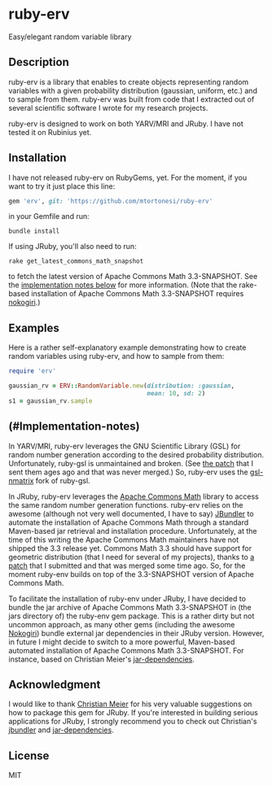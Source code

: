 # ruby-erv

Easy/elegant random variable library


## Description

ruby-erv is a library that enables to create objects representing random
variables with a given probability distribution (gaussian, uniform, etc.) and
to sample from them. ruby-erv was built from code that I extracted out of
several scientific software I wrote for my research projects.

ruby-erv is designed to work on both YARV/MRI and JRuby. I have not tested it
on Rubinius yet.


## Installation

I have not released ruby-erv on RubyGems, yet. For the moment, if you want to
try it just place this line:

```ruby
gem 'erv', git: 'https://github.com/mtortonesi/ruby-erv'
```

in your Gemfile and run:

    bundle install

If using JRuby, you'll also need to run:

    rake get_latest_commons_math_snapshot

to fetch the latest version of Apache Commons Math 3.3-SNAPSHOT. See the
[implementation notes below](#Implementation-notes) for more information. (Note
that the rake-based installation of Apache Commons Math 3.3-SNAPSHOT requires
[nokogiri](http://nokogiri.org/).)


## Examples

Here is a rather self-explanatory example demonstrating how to create random
variables using ruby-erv, and how to sample from them:

```ruby
require 'erv'

gaussian_rv = ERV::RandomVariable.new(distribution: :gaussian,
                                      mean: 10, sd: 2)
s1 = gaussian_rv.sample
```


## (#Implementation-notes)

In YARV/MRI, ruby-erv leverages the GNU Scientific Library (GSL) for random
number generation according to the desired probability distribution.
Unfortunately, ruby-gsl is unmaintained and broken. (See [the
patch](http://rubyforge.org/tracker/?func=detail&atid=1169&aid=29353&group_id=285)
that I sent them ages ago and that was never merged.) So, ruby-erv uses the
[gsl-nmatrix](https://github.com/SciRuby/rb-gsl) fork of ruby-gsl.

In JRuby, ruby-erv leverages the [Apache Commons
Math](http://commons.apache.org/proper/commons-math/) library to access the
same random number generation functions. ruby-erv relies on the awesome
(although not very well documented, I have to say)
[JBundler](https://github.com/mkristian/jbundler) to automate the installation
of Apache Commons Math through a standard Maven-based jar retrieval and
installation procedure. Unfortunately, at the time of this writing the Apache
Commons Math maintainers have not shipped the 3.3 release yet. Commons Math 3.3
should have support for geometric distribution (that I need for several of my
projects), thanks to [a patch](https://issues.apache.org/jira/browse/MATH-973)
that I submitted and that was merged some time ago. So, for the moment ruby-env
builds on top of the 3.3-SNAPSHOT version of Apache Commons Math.

To facilitate the installation of ruby-env under JRuby, I have decided to
bundle the jar archive of Apache Commons Math 3.3-SNAPSHOT in (the jars
directory of) the ruby-env gem package. This is a rather dirty but not uncommon
approach, as many other gems (including the awesome
[Nokogiri](https://github.com/sparklemotion/nokogiri/tree/master/lib)) bundle
external jar dependencies in their JRuby version. However, in future I might
decide to switch to a more powerful, Maven-based automated installation of
Apache Commons Math 3.3-SNAPSHOT. For instance, based on Christian Meier's
[jar-dependencies](https://github.com/mkristian/jar-dependencies).


## Acknowledgment

I would like to thank [Christian Meier](https://github.com/mkristian) for his
very valuable suggestions on how to package this gem for JRuby. If you're
interested in building serious applications for JRuby, I strongly recommend you
to check out Christian's [jbundler](https://github.com/mkristian/jbundler) and
[jar-dependencies](https://github.com/mkristian/jar-dependencies).


## License

MIT
